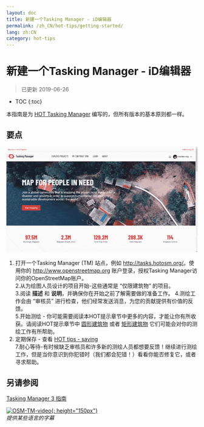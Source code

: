 ```yaml
---
layout: doc
title: 新建一个Tasking Manager - iD编辑器
permalink: /zh_CN/hot-tips/getting-started/
lang: zh:CN
category: hot-tips
---
```


新建一个Tasking Manager - iD编辑器
============

> 已更新 2019-06-26  

- TOC
{:toc}

本指南是为 [HOT Tasking Manager](http://tasks.hotosm.org/) 编写的，但所有版本的基本原则都一样。  

要点
--------------

![TM Start][]


1. 打开一个Tasking Manager (TM) 站点，例如 <http://tasks.hotosm.org/>。使用你的 <http://www.openstreetmap.org> 账户登录，授权Tasking Manager访问你的OpenStreetMap账户。  
2.从为绘图人员设计的项目开始-这些通常是 “仅限建筑物” 的项目。  
3.阅读 **描述** 和 **说明**，并确保你在开始之前了解需要做的准备工作。 
4.测绘工作会由 “审核员” 进行检查，他们经常发送消息，为您的贡献提供有价值的反馈。  
5.开始测绘 - 你可能需要阅读本HOT提示章节中更多的内容，才能让你有所收获。请阅读HOT提示章节中 [圆形建筑物](/zh_CN/hot-tips/tracing-round-buildings/) 或者 [矩形建筑物](/zh_CN/hot-tips/tracing-rectangular-buildings/) 它们可能会对你的测绘工作有所帮助。  
6.  定期保存 - 查看 [HOT tips - saving](/zh_CN/hot-tips/saving/)  
7.耐心等待-有时候缺乏审核员和许多新的测绘人员都想要反馈！继续进行测绘工作，但是当你意识到你犯错时（我们都会犯错！）看看你能否修复它，或者寻求帮助。  



另请参阅  
---------

[Tasking Manager 3 指南](/zh_CN/coordination/tasking-manager3/)  

[![OSM-TM-video]{: height="150px"}](https://www.youtube.com/watch?v=_feTGQXLf_M&list=PLb9506_-6FMHZ3nwn9heri3xjQKrSq1hN&index=9 "Humanitarian OpenStreetMap Team - Tasking Manager 教程视频")  
*提供某些语言的字幕*  


[TM Start]:/images/hot-tips/tm_start.gif "Tasking Manager 选择一个方形并将其载入iD编辑器"
[keymon]:/images/hot-tips/keymon.png
[OSM-TM-video]: /images/hot-tips/OSM-TM-video.png "人道主义OpenStreetMap团队（HOT） - Tasking Manager 教程视频"
